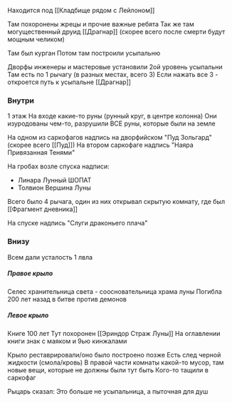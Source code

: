 Находится под [[Кладбище рядом с Лейлоном]]

Там похоронены жрецы и прочие важные ребята
Так же там могущественный друид [[Драгнар]] (скорее всего после смерти будут мощным челиком)

Там был курган
Потом там построили усыпальню

Дворфы инженеры и мастеровые установили 2ой уровень усыпальни
Там есть по 1 рычагу (в разных местах, всего 3)
Если нажать все 3 - откроется путь к усыпальне [[Драгнар]]

### Внутри
1 этаж
На входе какие-то руны (рунный круг, в центре колонна)
Они изуродованы чем-то, разрушили ВСЕ руны, которые были на земле

На одном из саркофагов надпись на дворфийском "Пуд Зольгард" (скорее всего [[Пуд]])
На втором саркофаге надпись "Наяра Привязанная Тенями" 

На гробах возле спуска надписи: 
- Линара Лунный ШОПАТ
- Толвион Вершина Луны

Всего было 4 рычага, один из них открывал скрытую комнату, где был [[Фрагмент дневника]]

На спуске надпись "Слуги драконьего плача"
### Внизу
Всем дали усталость 1 лвла

##### Правое крыло
Селес хранительница света - соосновательница храма луны
Погибла 200 лет назад в битве против демонов

##### Левое крыло
Книге 100 лет
Тут похоронен [[Эриндор Страж Луны]]
На оглавлении книги знак с маяком и 9ью кинжалами

Крыло реставрировали/оно было построено позже
Есть след черной жидкости (смола/кровь)
В правой части комнаты какой-то мусор, там новые вещи, которые не должны были тут быть
Кого-то тащили в саркофаг

Рыцарь сказал: Это больше не усыпальница, а пыточная для душ